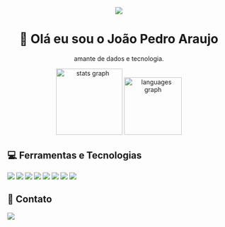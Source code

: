 <p align="center">
  <img src="http://images.uncyc.org/pt/thumb/f/f4/Brincantedoforro.gif/300px-Brincantedoforro.gif" />
</p>


<h1 align="center">  👋  Olá eu sou o João Pedro Araujo </h1>
<p align="center">amante de dados e tecnologia.</p>

<div align="center">
  <img src="https://github-readme-stats.vercel.app/api?hide_title=true&hide_rank=true&show_icons=true&include_all_commits=true&count_private=true&disable_animations=false&theme=github_dark&locale=pt-br&hide_border=true&username=jpsaraujo" height="150" alt="stats graph"  />
  <img src="https://github-readme-stats.vercel.app/api/top-langs?locale=pt-br&hide_title=false&layout=default &card_width=320&langs_count=5&theme=github_dark&hide_border=false&username=jpsaraujo" height="130" alt="languages graph"  />
</div>

<div>
<h2>💻 Ferramentas e Tecnologias</h2>
  <a>
    <img src="https://img.shields.io/badge/Microsoft%20SQL%20Server-CC2927?style=for-the-badge&logo=microsoft%20sql%20server&logoColor=white" />
    <img src="https://img.shields.io/badge/MySQL-005C84?style=for-the-badge&logo=mysql&logoColor=white"/>
    <img src="https://img.shields.io/badge/PostgreSQL-316192?style=for-the-badge&logo=postgresql&logoColor=white" />
    <img src="https://img.shields.io/badge/Linux-E34F26?style=for-the-badge&logo=linux&logoColor=black" /> 
    <img src="https://img.shields.io/badge/Python-14354C?style=for-the-badge&logo=python&logoColor=white" />
    <img src="https://img.shields.io/badge/Pandas-2C2D72?style=for-the-badge&logo=pandas&logoColor=white" />        
    <img src="https://img.shields.io/badge/Git-E34F26?style=for-the-badge&logo=git&logoColor=white" />
    <img src="https://img.shields.io/badge/Google_Cloud-4285F4?style=for-the-badge&logo=google-cloud&logoColor=white" />
   
  </a>
</div>
</div>
  
<div>
<h2>📱 Contato</h2>
  <a href="https://https://www.linkedin.com/in/joaopsaraujo/" target="_blank"><img src="https://img.shields.io/badge/-LinkedIn-%230077B5?style=for-the-badge&logo=linkedin&logoColor=white" target="_blank"></a>
</div>
<div> 
